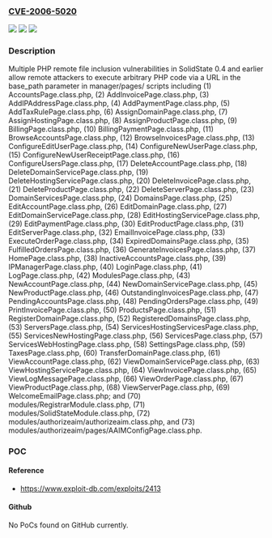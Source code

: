 ### [CVE-2006-5020](https://cve.mitre.org/cgi-bin/cvename.cgi?name=CVE-2006-5020)
![](https://img.shields.io/static/v1?label=Product&message=n%2Fa&color=blue)
![](https://img.shields.io/static/v1?label=Version&message=n%2Fa%20&color=brightgreen)
![](https://img.shields.io/static/v1?label=Vulnerability&message=n%2Fa&color=brightgreen)

### Description

Multiple PHP remote file inclusion vulnerabilities in SolidState 0.4 and earlier allow remote attackers to execute arbitrary PHP code via a URL in the base_path parameter in manager/pages/ scripts including (1) AccountsPage.class.php, (2) AddInvoicePage.class.php, (3) AddIPAddressPage.class.php, (4) AddPaymentPage.class.php, (5) AddTaxRulePage.class.php, (6) AssignDomainPage.class.php, (7) AssignHostingPage.class.php, (8) AssignProductPage.class.php, (9) BillingPage.class.php, (10) BillingPaymentPage.class.php, (11) BrowseAccountsPage.class.php, (12) BrowseInvoicesPage.class.php, (13) ConfigureEditUserPage.class.php, (14) ConfigureNewUserPage.class.php, (15) ConfigureNewUserReceiptPage.class.php, (16) ConfigureUsersPage.class.php, (17) DeleteAccountPage.class.php, (18) DeleteDomainServicePage.class.php, (19) DeleteHostingServicePage.class.php, (20) DeleteInvoicePage.class.php, (21) DeleteProductPage.class.php, (22) DeleteServerPage.class.php, (23) DomainServicesPage.class.php, (24) DomainsPage.class.php, (25) EditAccountPage.class.php, (26) EditDomainPage.class.php, (27) EditDomainServicePage.class.php, (28) EditHostingServicePage.class.php, (29) EditPaymentPage.class.php, (30) EditProductPage.class.php, (31) EditServerPage.class.php, (32) EmailInvoicePage.class.php, (33) ExecuteOrderPage.class.php, (34) ExpiredDomainsPage.class.php, (35) FulfilledOrdersPage.class.php, (36) GenerateInvoicesPage.class.php, (37) HomePage.class.php, (38) InactiveAccountsPage.class.php, (39) IPManagerPage.class.php, (40) LoginPage.class.php, (41) LogPage.class.php, (42) ModulesPage.class.php, (43) NewAccountPage.class.php, (44) NewDomainServicePage.class.php, (45) NewProductPage.class.php, (46) OutstandingInvoicesPage.class.php, (47) PendingAccountsPage.class.php, (48) PendingOrdersPage.class.php, (49) PrintInvoicePage.class.php, (50) ProductsPage.class.php, (51) RegisterDomainPage.class.php, (52) RegisteredDomainsPage.class.php, (53) ServersPage.class.php, (54) ServicesHostingServicesPage.class.php, (55) ServicesNewHostingPage.class.php, (56) ServicesPage.class.php, (57) ServicesWebHostingPage.class.php, (58) SettingsPage.class.php, (59) TaxesPage.class.php, (60) TransferDomainPage.class.php, (61) ViewAccountPage.class.php, (62) ViewDomainServicePage.class.php, (63) ViewHostingServicePage.class.php, (64) ViewInvoicePage.class.php, (65) ViewLogMessagePage.class.php, (66) ViewOrderPage.class.php, (67) ViewProductPage.class.php, (68) ViewServerPage.class.php, (69) WelcomeEmailPage.class.php; and (70) modules/RegistrarModule.class.php, (71) modules/SolidStateModule.class.php, (72) modules/authorizeaim/authorizeaim.class.php, and (73) modules/authorizeaim/pages/AAIMConfigPage.class.php.

### POC

#### Reference
- https://www.exploit-db.com/exploits/2413

#### Github
No PoCs found on GitHub currently.

